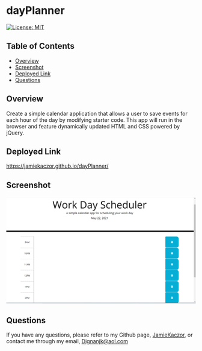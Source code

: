 # dayPlanner
[![License: MIT](https://img.shields.io/badge/License-MIT-yellow.svg)](https://opensource.org/licenses/MIT)

## Table of Contents
- [Overview](#overview)
- [Screenshot](#screenshot)
- [Deployed Link](#deployed-link)
- [Questions](#questions)

## Overview
Create a simple calendar application that allows a user to save events for each hour of the day by modifying starter code. This app will run in the browser and feature dynamically updated HTML and CSS powered by jQuery.

## Deployed Link
https://jamiekaczor.github.io/dayPlanner/

## Screenshot
![workday](./assets/images/workday.png)

## Questions
If you have any questions, please refer to my Github page, [JamieKaczor](https://github.com/JamieKaczor), or contact me through my email, Dignanjk@aol.com